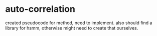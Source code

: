 # auto-correlation

created pseudocode for method, need to implement. also should find a library for hsmm, otherwise might need to create that ourselves.
